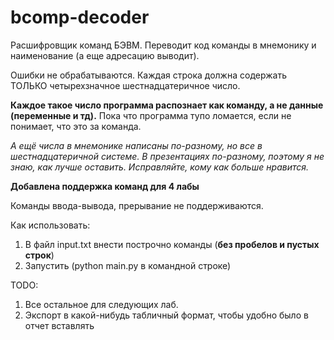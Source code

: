 # bcomp-decoder
Расшифровщик команд БЭВМ. Переводит код команды в мнемонику и наименование (а еще адресацию выводит).

Ошибки не обрабатываются. Каждая строка должна содержать ТОЛЬКО четырехзначное шестнадцатеричное число.

**Каждое такое число программа распознает как команду, а не данные (переменные и тд).**
Пока что программа тупо ломается, если не понимает, что это за команда.

_А ещё числа в мнемонике написаны по-разному, но все в шестнадцатеричной системе. В презентациях по-разному, поэтому я не знаю, как лучше оставить. Исправляйте, кому как больше нравится._

**Добавлена поддержка команд для 4 лабы**

Команды ввода-вывода, прерывание не поддерживаются.

Как использовать:
1. В файл input.txt внести построчно команды (**без пробелов и пустых строк**)
2. Запустить (python main.py в командной строке)

TODO: 
1. Все остальное для следующих лаб.
2. Экспорт в какой-нибудь табличный формат, чтобы удобно было в отчет вставлять
